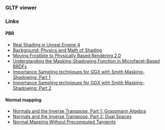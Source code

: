 ### GLTF viewer


### Links

#### PBR
- [Real Shading in Unreal Engine 4]
- [Background: Physics and Math of Shading]
- [Moving Frostbite to Physically Based Rendering 2.0]
- [Understanding the Masking-Shadowing Function in Microfacet-Based BRDFs]
- [Importance Sampling techniques for GGX with Smith Masking-Shadowing: Part 1]
- [Importance Sampling techniques for GGX with Smith Masking-Shadowing: Part 2]

#### Normal mapping
- [Normals and the Inverse Transpose, Part 1: Grassmann Algebra]
- [Normals and the Inverse Transpose, Part 2: Dual Spaces]
- [Normal Mapping Without Precomputed Tangents]

[Real Shading in Unreal Engine 4]: https://blog.selfshadow.com/publications/s2013-shading-course/karis/s2013_pbs_epic_notes_v2.pdf
[Background: Physics and Math of Shading]: https://blog.selfshadow.com/publications/s2013-shading-course/hoffman/s2013_pbs_physics_math_notes.pdf
[Moving Frostbite to Physically Based Rendering 2.0]: https://web.archive.org/web/20160702002225/http://www.frostbite.com/wp-content/uploads/2014/11/course_notes_moving_frostbite_to_pbr_v2.pdf
[Understanding the Masking-Shadowing Function in Microfacet-Based BRDFs]: https://inria.hal.science/hal-00942452v1/document
[Importance Sampling techniques for GGX with Smith Masking-Shadowing: Part 1]: https://schuttejoe.github.io/post/ggximportancesamplingpart1/
[Importance Sampling techniques for GGX with Smith Masking-Shadowing: Part 2]: https://schuttejoe.github.io/post/ggximportancesamplingpart2/
[Normals and the Inverse Transpose, Part 1: Grassmann Algebra]: https://www.reedbeta.com/blog/normals-inverse-transpose-part-1/
[Normals and the Inverse Transpose, Part 2: Dual Spaces]: https://www.reedbeta.com/blog/normals-inverse-transpose-part-2/
[Normal Mapping Without Precomputed Tangents]: http://www.thetenthplanet.de/archives/1180